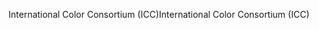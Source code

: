 <span data-ttu-id="d6561-101">International Color Consortium (ICC)</span><span class="sxs-lookup"><span data-stu-id="d6561-101">International Color Consortium (ICC)</span></span>